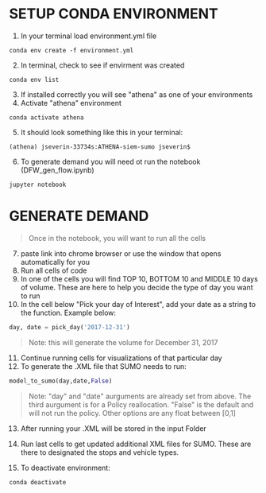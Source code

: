 # SETUP CONDA ENVIRONMENT

1. In your terminal load  environment.yml file
```linux
conda env create -f environment.yml
```
2. In terminal, check to see if envirment was created
```linux
conda env list
```
3. If installed correctly you will see "athena" as one of your environments
4. Activate "athena" environment
```linux
conda activate athena
```
5. It should look something like this in your terminal: 
```linux
(athena) jseverin-33734s:ATHENA-siem-sumo jseverin$
```
6. To generate demand you will need ot run the notebook (DFW_gen_flow.ipynb)
```linux
jupyter notebook
```
# GENERATE DEMAND
> Once in the notebook, you will want to run all the cells 
7. paste link into chrome browser or use the window that opens automatically for you
8. Run all cells of code
9. In one of the cells you will find TOP 10, BOTTOM 10 and MIDDLE 10 days of volume. These are here to help you decide the type of day you want to run
10. In the cell below "Pick your day of Interest", add your date as a string to the function. Example below:
```python
day, date = pick_day('2017-12-31')
```

> Note: this will generate the volume for December 31, 2017

11. Continue running cells for visualizations of that particular day
12. To generate the .XML file that SUMO needs to run:
```python
model_to_sumo(day,date,False)
```

> Note: "day" and "date" aurguments are already set from above. The third aurgument is 
for a Policy reallocation. "False" is the default and will not run the policy. Other options 
are any float between [0,1]

13. After running your .XML will be stored in the input Folder
14. Run last cells to get updated additional XML files for SUMO. These are there to designated the stops and vehicle types.


15. To deactivate environment:
```linux
conda deactivate 
```

